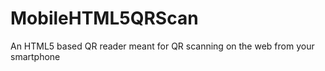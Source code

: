 MobileHTML5QRScan
=================

An HTML5 based QR reader meant for QR scanning on the web from your smartphone